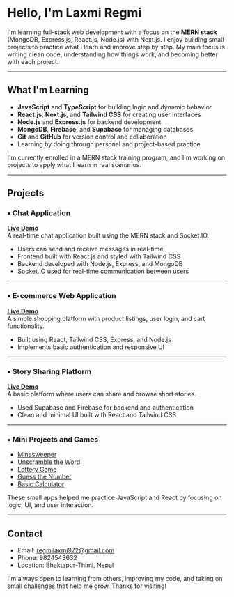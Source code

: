 # Hello, I'm Laxmi Regmi

I'm learning full-stack web development with a focus on the **MERN stack**  (MongoDB, Express.js, React.js, Node.js) with Next.js. I enjoy building small projects to practice what I learn and improve step by step. My main focus is writing clean code, understanding how things work, and becoming better with each project.

---

## What I'm Learning

- **JavaScript** and **TypeScript** for building logic and dynamic behavior
- **React.js**, **Next.js**, and **Tailwind CSS** for creating user interfaces
- **Node.js** and **Express.js** for backend development
- **MongoDB**, **Firebase**, and **Supabase** for managing databases
- **Git** and **GitHub** for version control and collaboration
- Learning by doing through personal and project-based practice

I'm currently enrolled in a MERN stack training program, and I'm working on projects to apply what I learn in real scenarios.

---

## Projects

### ▪ Chat Application  
**[Live Demo](https://chat-app-brown-xi-79.vercel.app/)**  
A real-time chat application built using the MERN stack and Socket.IO.

- Users can send and receive messages in real-time
- Frontend built with React.js and styled with Tailwind CSS
- Backend developed with Node.js, Express, and MongoDB
- Socket.IO used for real-time communication between users

---

### ▪ E-commerce Web Application  
**[Live Demo](https://e-commerce-csn3-git-master-laxmi-regmis-projects.vercel.app/)**  
A simple shopping platform with product listings, user login, and cart functionality.

- Built using React, Tailwind CSS, Express, and Node.js
- Implements basic authentication and responsive UI

---

### ▪ Story Sharing Platform  
**[Live Demo](https://12-my-blog.vercel.app/)**  
A basic platform where users can share and browse short stories.

- Used Supabase and Firebase for backend and authentication
- Clean and minimal UI built with React and Tailwind CSS

---

### ▪ Mini Projects and Games

- [Minesweeper](https://minesweeper-three-sigma.vercel.app/)
- [Unscramble the Word](https://unscramble-the-word-mgp3.vercel.app/)
- [Lottery Game](https://adavance-lottery.vercel.app/)
- [Guess the Number](https://guess-the-number-tawny-phi.vercel.app/)
- [Basic Calculator](https://basic-calculator-2t3z.vercel.app/)

These small apps helped me practice JavaScript and React by focusing on logic, UI, and user interaction.



---

## Contact

- Email: regmilaxmi972@gmail.com  
- Phone: 9824543632  
- Location: Bhaktapur-Thimi, Nepal

I'm always open to learning from others, improving my code, and taking on small challenges that help me grow. Thanks for visiting!
